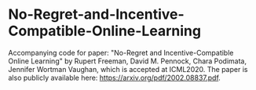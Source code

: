 # No-Regret-and-Incentive-Compatible-Online-Learning

Accompanying code for paper: "No-Regret and Incentive-Compatible Online Learning" by Rupert Freeman, David M. Pennock, Chara Podimata, Jennifer Wortman Vaughan, which is accepted at ICML2020. The paper is also publicly available here: https://arxiv.org/pdf/2002.08837.pdf.

